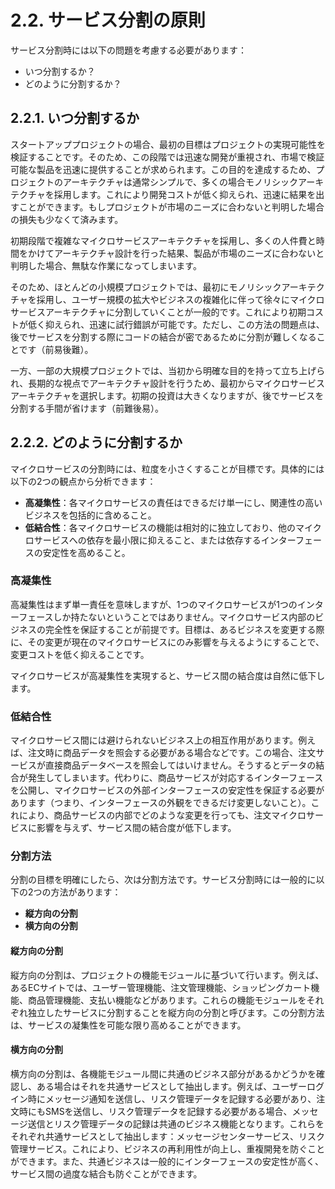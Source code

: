 # 2.2. サービス分割の原則

サービス分割時には以下の問題を考慮する必要があります：
- いつ分割するか？
- どのように分割するか？

## 2.2.1. いつ分割するか

スタートアッププロジェクトの場合、最初の目標はプロジェクトの実現可能性を検証することです。そのため、この段階では迅速な開発が重視され、市場で検証可能な製品を迅速に提供することが求められます。この目的を達成するため、プロジェクトのアーキテクチャは通常シンプルで、多くの場合モノリシックアーキテクチャを採用します。これにより開発コストが低く抑えられ、迅速に結果を出すことができます。もしプロジェクトが市場のニーズに合わないと判明した場合の損失も少なくて済みます。

初期段階で複雑なマイクロサービスアーキテクチャを採用し、多くの人件費と時間をかけてアーキテクチャ設計を行った結果、製品が市場のニーズに合わないと判明した場合、無駄な作業になってしまいます。

そのため、ほとんどの小規模プロジェクトでは、最初にモノリシックアーキテクチャを採用し、ユーザー規模の拡大やビジネスの複雑化に伴って徐々にマイクロサービスアーキテクチャに分割していくことが一般的です。これにより初期コストが低く抑えられ、迅速に試行錯誤が可能です。ただし、この方法の問題点は、後でサービスを分割する際にコードの結合が密であるために分割が難しくなることです（前易後難）。

一方、一部の大規模プロジェクトでは、当初から明確な目的を持って立ち上げられ、長期的な視点でアーキテクチャ設計を行うため、最初からマイクロサービスアーキテクチャを選択します。初期の投資は大きくなりますが、後でサービスを分割する手間が省けます（前難後易）。

## 2.2.2. どのように分割するか

マイクロサービスの分割時には、粒度を小さくすることが目標です。具体的には以下の2つの観点から分析できます：
- **高凝集性**：各マイクロサービスの責任はできるだけ単一にし、関連性の高いビジネスを包括的に含めること。
- **低結合性**：各マイクロサービスの機能は相対的に独立しており、他のマイクロサービスへの依存を最小限に抑えること、または依存するインターフェースの安定性を高めること。

### 高凝集性

高凝集性はまず単一責任を意味しますが、1つのマイクロサービスが1つのインターフェースしか持たないということではありません。マイクロサービス内部のビジネスの完全性を保証することが前提です。目標は、あるビジネスを変更する際に、その変更が現在のマイクロサービスにのみ影響を与えるようにすることで、変更コストを低く抑えることです。

マイクロサービスが高凝集性を実現すると、サービス間の結合度は自然に低下します。

### 低結合性

マイクロサービス間には避けられないビジネス上の相互作用があります。例えば、注文時に商品データを照会する必要がある場合などです。この場合、注文サービスが直接商品データベースを照会してはいけません。そうするとデータの結合が発生してしまいます。代わりに、商品サービスが対応するインターフェースを公開し、マイクロサービスの外部インターフェースの安定性を保証する必要があります（つまり、インターフェースの外観をできるだけ変更しないこと）。これにより、商品サービスの内部でどのような変更を行っても、注文マイクロサービスに影響を与えず、サービス間の結合度が低下します。

### 分割方法

分割の目標を明確にしたら、次は分割方法です。サービス分割時には一般的に以下の2つの方法があります：
- **縦方向の分割**
- **横方向の分割**

#### 縦方向の分割

縦方向の分割は、プロジェクトの機能モジュールに基づいて行います。例えば、あるECサイトでは、ユーザー管理機能、注文管理機能、ショッピングカート機能、商品管理機能、支払い機能などがあります。これらの機能モジュールをそれぞれ独立したサービスに分割することを縦方向の分割と呼びます。この分割方法は、サービスの凝集性を可能な限り高めることができます。

#### 横方向の分割

横方向の分割は、各機能モジュール間に共通のビジネス部分があるかどうかを確認し、ある場合はそれを共通サービスとして抽出します。例えば、ユーザーログイン時にメッセージ通知を送信し、リスク管理データを記録する必要があり、注文時にもSMSを送信し、リスク管理データを記録する必要がある場合、メッセージ送信とリスク管理データの記録は共通のビジネス機能となります。これらをそれぞれ共通サービスとして抽出します：メッセージセンターサービス、リスク管理サービス。これにより、ビジネスの再利用性が向上し、重複開発を防ぐことができます。また、共通ビジネスは一般的にインターフェースの安定性が高く、サービス間の過度な結合も防ぐことができます。
